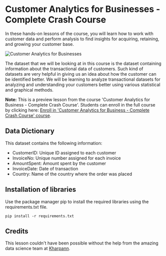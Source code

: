 # Customer Analytics for Businesses - Complete Crash Course

In these hands-on lessons of the course, you will learn how to work with customer data and perform analysis to find insights for acquiring, retaining, and growing your customer base. 

![Customer Analytics for Businesses](https://drive.google.com/uc?export=view&id=1MWeKL_JTevgUKEYz9logfYm7WkQBMYXH)

The dataset that we will be looking at in this course is the dataset containing information about the transactional data of customers. Such kind of datasets are very helpful in giving us an idea about how the customer can be identified better. We will be learning to analyze transactional datasets for analyzing and understanding your customers better using various statistical and graphical methods.

**Note:** This is a preview lesson from the course 'Customer Analytics for Business - Complete Crash Course'. Students can enroll in the full course by clicking here: [Enroll in 'Customer Analytics for Business - Complete Crash Course' course](https://www.udemy.com/course/customer-analytics-for-businesses-complete-crash-course/?referralCode=B6161B3BFFD06DBBAE86).

## Data Dictionary

This dataset contains the following information:

- CustomerID: Unique ID assigned to each customer
- InvoiceNo: Unique number assigned for each invoice
- AmountSpent: Amount spent by the customer
- InvoiceDate: Date of transaction
- Country: Name of the country where the order was placed

## Installation of libraries

Use the package manager pip to install the required libraries using the requirements.txt file.

`pip install -r requirements.txt`

## Credits

This lesson couldn't have been possible without the help from the amazing data science team at [Kharpann](https://kharpann.com/).
